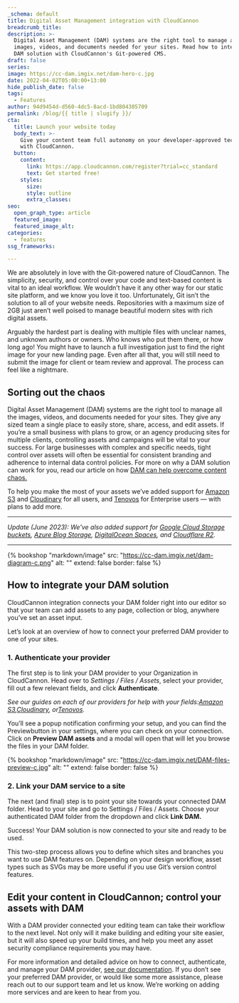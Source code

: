 ```yaml
---
_schema: default
title: Digital Asset Management integration with CloudCannon
breadcrumb_title:
description: >-
  Digital Asset Management (DAM) systems are the right tool to manage all the
  images, videos, and documents needed for your sites. Read how to integrate a
  DAM solution with CloudCannon's Git-powered CMS.
draft: false
series:
image: https://cc-dam.imgix.net/dam-hero-c.jpg
date: 2022-04-02T05:00:00+13:00
hide_publish_date: false
tags:
  - Features
author: 94d9454d-d560-4dc5-8acd-1bd804305709
permalink: /blog/{{ title | slugify }}/
cta:
  title: Launch your website today
  body_text: >-
    Give your content team full autonomy on your developer-approved tech stack
    with CloudCannon.
  button:
    content:
      link: https://app.cloudcannon.com/register?trial=cc_standard
      text: Get started free!
    styles:
      size:
      style: outline
      extra_classes:
seo:
  open_graph_type: article
  featured_image:
  featured_image_alt:
categories:
  - features
ssg_frameworks:

---
```

We are absolutely in love with the Git-powered nature of CloudCannon. The simplicity, security, and control over your code and text-based content is vital to an ideal workflow. We wouldn’t have it any other way for our static site platform, and we know you love it too. Unfortunately, Git isn’t the solution to all of your website needs. Repositories with a maximum size of 2GB just aren’t well poised to manage beautiful modern sites with rich digital assets.

Arguably the hardest part is dealing with multiple files with unclear names, and unknown authors or owners. Who knows who put them there, or how long ago! You might have to launch a full investigation just to find the right image for your new landing page. Even after all that, you will still need to submit the image for client or team review and approval. The process can feel like a nightmare.

## Sorting out the chaos

Digital Asset Management (DAM) systems are the right tool to manage all the images, videos, and documents needed for your sites. They give any sized team a single place to easily store, share, access, and edit assets. If you’re a small business with plans to grow, or an agency producing sites for multiple clients, controlling assets and campaigns will be vital to your success. For large businesses with complex and specific needs, tight control over assets will often be essential for consistent branding and adherence to internal data control policies. For more on why a DAM solution can work for you, read our article on how [DAM can help overcome content chaos.](https://cloudcannon.com/blog/overcoming-content-chaos-with-digital-asset-management/)

To help you make the most of your assets we’ve added support for <a target="_blank" rel="noopener" href="https://cloudcannon.com/documentation/articles/creating-an-s3-dam/">Amazon S3</a> and <a target="_blank" rel="noopener" href="https://cloudcannon.com/documentation/articles/creating-a-cloudinary-dam/">Cloudinary</a> for all users, and <a target="_blank" rel="noopener" href="https://cloudcannon.com/documentation/articles/creating-a-tenovos-dam/">Tenovos</a> for Enterprise users — with plans to add more.

---

*Update (June 2023): We've also added support for <a target="_blank" rel="noopener" href="https://cloudcannon.com/documentation/articles/creating-a-google-cloud-storage-dam/">Google Cloud Storage buckets</a>, <a target="_blank" rel="noopener" href="https://cloudcannon.com/documentation/articles/creating-an-azure-dam/">Azure Blog Storage</a>, <a target="_blank" rel="noopener" href="https://cloudcannon.com/documentation/articles/creating-a-digitalocean-spaces-dam/">DigitalOcean Spaces</a>, and <a target="_blank" rel="noopener" href="https://cloudcannon.com/documentation/articles/creating-a-cloudflare-r2-dam/">Cloudflare R2</a>.*

---

{% bookshop "markdown/image" src: "https://cc-dam.imgix.net/dam-diagram-c.png" alt: "" extend: false border: false %}

## How to integrate your DAM solution

CloudCannon integration connects your DAM folder right into our editor so that your team can add assets to any page, collection or blog, anywhere you’ve set an asset input.

Let’s look at an overview of how to connect your preferred DAM provider to one of your sites.

### 1\. Authenticate your provider

The first step is to link your DAM provider to your Organization in CloudCannon. Head over to *Settings / Files / Assets*, select your provider, fill out a few relevant fields, and click **Authenticate**.

*See our guides on each of our providers for help with your fields:*[*Amazon S3*](https://cloudcannon.com/documentation/articles/creating-an-s3-dam/?ssg=Other)*,*[*Cloudinary*](https://cloudcannon.com/documentation/articles/creating-a-cloudinary-dam/?ssg=Other)*, or*[*Tenovos*](https://cloudcannon.com/documentation/articles/creating-a-tenovos-dam/?ssg=Other)*.*

You’ll see a popup notification confirming your setup, and you can find the Previewbutton in your settings, where you can check on your connection. Click on **Preview DAM assets** and a modal will open that will let you browse the files in your DAM folder.

{% bookshop "markdown/image" src: "https://cc-dam.imgix.net/DAM-files-preview-c.jpg" alt: "" extend: false border: false %}

### 2\. Link your DAM service to a site

The next (and final) step is to point your site towards your connected DAM folder. Head to your site and go to Settings / Files / Assets. Choose your authenticated DAM folder from the dropdown and click **Link DAM.**

Success! Your DAM solution is now connected to your site and ready to be used.

This two-step process allows you to define which sites and branches you want to use DAM features on. Depending on your design workflow, asset types such as SVGs may be more useful if you use Git’s version control features.

## Edit your content in CloudCannon; control your assets with DAM

With a DAM provider connected your editing team can take their workflow to the next level. Not only will it make building and editing your site easier, but it will also speed up your build times, and help you meet any asset security compliance requirements you may have.

For more information and detailed advice on how to connect, authenticate, and manage your DAM provider, [see our documentation](https://cloudcannon.com/documentation/articles/managing-your-connected-dams/). If you don’t see your preferred DAM provider, or would like some more assistance, please reach out to our support team and let us know. We’re working on adding more services and are keen to hear from you.